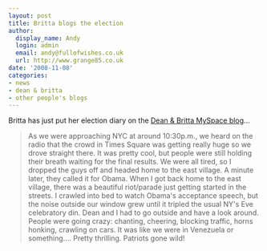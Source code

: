 ```yaml
---
layout: post
title: Britta blogs the election
author:
  display_name: Andy
  login: admin
  email: andy@fullofwishes.co.uk
  url: http://www.grange85.co.uk
date: '2008-11-08'
categories:
- news
- dean & britta
- other people's blogs
---
```

<p>Britta has just put her election diary on the <a href="http://blog.myspace.com/index.cfm?fuseaction=blog.view&friendID=23842982&blogID=447330277">Dean & Britta MySpace blog</a>...</p>
<blockquote><p>As we were approaching NYC at around 10:30p.m., we heard on the radio that the crowd in Times Square was getting really huge so we drove straight there. It was pretty cool, but people were still holding their breath waiting for the final results. We were all tired, so I dropped the guys off and headed home to the east village. A minute later, they called it for Obama. When I got back home to the east village, there was a beautiful riot/parade just getting started in the streets. I crawled into bed to watch Obama's acceptance speech, but the noise outside our window grew until it tripled the usual NY's Eve celebratory din. Dean and I had to go outside and have a look around. People were going crazy: chanting, cheering, blocking traffic, horns honking, crawling on cars. It was like we were in Venezuela or something.... Pretty thrilling. Patriots gone wild!</p></blockquote>
